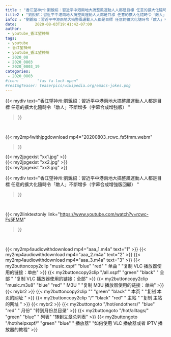 ```yaml
---
title : "香江望神州:劉銳紹：習近平中港兩地大搞整風運動人人都是目標 任意的擴大化隨時令「敵人」不斷增多（字幕合成增強版回顧） "
title2 : "劉銳紹：習近平中港兩地大搞整風運動人人都是目標 任意的擴大化隨時令「敵人」不斷增多（字幕合成增強版回顧） "
info2 : "劉銳紹：習近平中港兩地大搞整風運動人人都是目標 任意的擴大化隨時令「敵人」不斷增多（字幕合成增強版） "
date:        2020-08-03T19:41:42-07:00
author:
 - youtube_香江望神州
tags:
 - youtube
 - 香江望神州
 - youtube_香江望神州
 - 2020_08
 - 2020_0803
 - 2020_0803_19
categories:
 - 2020_0803
#icon:        "fas fa-lock-open"
#resImgTeaser: teaserpics/wikipedia.org/emacs-jokes.png
---
```


{{< mydiv text="香江望神州:劉銳紹：習近平中港兩地大搞整風運動人人都是目標 任意的擴大化隨時令「敵人」不斷增多（字幕合成增強版） "
>}}
<br>


{{< my2mp4withjpgdownload mp4="20200803_rcwc_fs5fmm.webm"
>}}

{{< my2jpgexist "xx1.jpg" >}}<br>
{{< my2jpgexist "xx2.jpg" >}}<br>
{{< my2jpgexist "xx3.jpg" >}}<br>



{{< mydiv text="香江望神州:劉銳紹：習近平中港兩地大搞整風運動人人都是目標 任意的擴大化隨時令「敵人」不斷增多（字幕合成增強版回顧） "
>}}
<br>

{{< my2linktextonly link="https://www.youtube.com/watch?v=rcwc-Fs5FMM"
>}}


<br>

{{< my2mp4audiowithdownload mp4="aaa_1.m4a"    text="1" >}}
{{< my2mp4audiowithdownload mp4="aaa_2.m4a"    text="2" >}}
{{< my2mp4audiowithdownload mp4="aaa_3.m4a"    text="3" >}}
{{< my2buttoncopy2clip "music.xspf"        "blue"   "red"    " 单曲 "  "复制 VLC 播放器使用的链接：单曲" >}} {{< my2buttoncopy2clip "/all.xspf"         "green"  "black"  " 全部 "  "复制 VLC 播放器使用的链接：全部" >}} {{< my2buttoncopy2clip "music.m3u8"        "blue"   "red"    " M3U  "    "复制 M3U 播放器使用的链接：单曲" >}} {{< mybr2 >}} {{< my2buttoncopy2clip ""                  "green"  "black"  " 本页 "    "复制 本页的网址 " >}} {{< my2buttoncopy2clip "/"                 "black"  "red"    " 主站 "    "复制 主站的网址 " >}} {{< mybr2 >}} {{< my2buttongoto      "/hot/endothers/"   "blue"   "red"    " 月份"   "转到月份总目录" >}} {{< my2buttongoto      "/hot/alltags/"     "green"  "blue"   " 列表"   "转到文章总列表" >}} {{< my2buttongoto      "/hot/helpxspf/"    "green"  "blue"   " 播放器" "如何使用 VLC 播放器或者 IPTV 播放器的教程" >}} 
